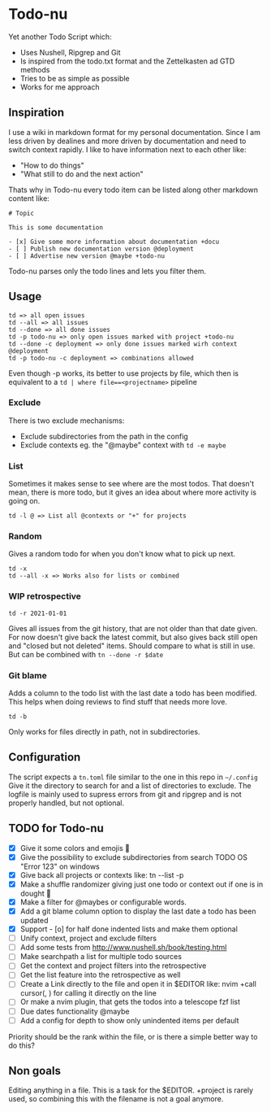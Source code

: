 # Todo-nu

Yet another Todo Script which:

- Uses Nushell, Ripgrep and Git
- Is inspired from the todo.txt format and the Zettelkasten ad GTD methods
- Tries to be as simple as possible
- Works for me approach

## Inspiration

I use a wiki in markdown format for my personal documentation.
Since I am less driven by dealines and more driven by documentation and need to switch context rapidly. I like to have information next to each other like:

- "How to do things"
- "What still to do and the next action"

Thats why in Todo-nu every todo item can be listed along other markdown content like:

```
# Topic

This is some documentation

- [x] Give some more information about documentation +docu
- [ ] Publish new documentation version @deployment
- [ ] Advertise new version @maybe +todo-nu

```
Todo-nu parses only the todo lines and lets you filter them.

## Usage

```
td => all open issues
td --all => all issues
td --done => all done issues
td -p todo-nu => only open issues marked with project +todo-nu
td --done -c deployment => only done issues marked wirh context @deployment
td -p todo-nu -c deployment => combinations allowed
```
Even though -p works, its better to use projects by file,
which then is equivalent to a `td | where file==<projectname>` pipeline

### Exclude

There is two exclude mechanisms:

- Exclude subdirectories from the path in the config
- Exclude contexts eg. the "@maybe" context with `td -e maybe`

### List

Sometimes it makes sense to see where are the most todos.
That doesn't mean, there is more todo, but it gives an idea about where more activity is going on.

```
td -l @ => List all @contexts or "+" for projects
```
### Random

Gives a random todo for when you don't know what to pick up next.

```
td -x 
td --all -x => Works also for lists or combined
```

### WIP retrospective

```
td -r 2021-01-01
```
Gives all issues from the git history,
that are not older than that date given.
For now doesn't give back the latest commit,
but also gives back still open and "closed but not deleted" items.
Should compare to what is still in use.
But can be combined with `tn --done -r $date`

### Git blame

Adds a column to the todo list with the last date a todo has been modified.
This helps when doing reviews to find stuff that needs more love.

```
td -b
```
Only works for files directly in path, not in subdirectories.

## Configuration

The script expects a `tn.toml` file similar to the one in this repo in `~/.config`
Give it the directory to search for and a list of directories to exclude.
The logfile is mainly used to supress errors from git and ripgrep and is not properly handled,
but not optional.

## TODO for Todo-nu

- [x] Give it some colors and emojis 🤡
- [x] Give the possibility to exclude subdirectories from search TODO OS "Error 123" on windows
- [x] Give back all projects or contexts like: tn --list -p
- [x] Make a shuffle randomizer giving just one todo or context out if one is in dought 
- [x] Make a filter for @maybes or configurable words.
- [x] Add a git blame column option to display the last date a todo has been updated
- [x] Support - [o] for half done indented lists and make them optional
- [ ] Unify context, project and exclude filters
- [ ] Add some tests from http://www.nushell.sh/book/testing.html 
- [ ] Make searchpath a list for multiple todo sources
- [ ] Get the context and project filters into the retrospective
- [ ] Get the list feature into the retrospective as well
- [ ] Create a Link directly to the file and open it in $EDITOR
      like: nvim +call cursor(<LINE>, <COLUMN>) for calling it directly on the line
- [ ] Or make a nvim plugin, that gets the todos into a telescope fzf list
- [ ] Due dates functionality @maybe
- [ ] Add a config for depth to show only unindented items per default

Priority should be the rank within the file,
or is there a simple better way to do this?

## Non goals

Editing anything in a file. This is a task for the $EDITOR.
+project is rarely used, so combining this with the filename is not a goal anymore.
